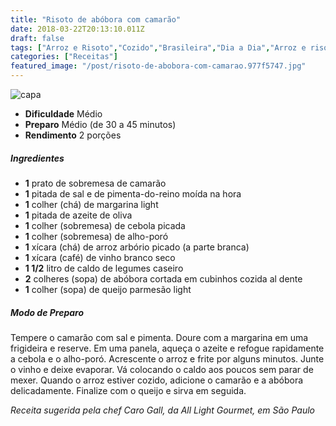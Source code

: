 ```yaml
---
title: "Risoto de abóbora com camarão"
date: 2018-03-22T20:13:10.011Z
draft: false
tags: ["Arroz e Risoto","Cozido","Brasileira","Dia a Dia","Arroz e risoto","receita","risoto"]
categories: ["Receitas"]
featured_image: "/post/risoto-de-abobora-com-camarao.977f5747.jpg"
---
```


![capa](/post/risoto-de-abobora-com-camarao.977f5747.jpg)

*   **Dificuldade** Médio
*   **Preparo** Médio (de 30 a 45 minutos)
*   **Rendimento** 2 porções

##### Ingredientes

*   **1** prato de sobremesa de camarão
*   **1** pitada de sal e de pimenta-do-reino moída na hora
*   **1** colher (chá) de margarina light
*   **1** pitada de azeite de oliva
*   **1** colher (sobremesa) de cebola picada
*   **1** colher (sobremesa) de alho-poró
*   **1** xícara (chá) de arroz arbório picado (a parte branca)
*   **1** xícara (café) de vinho branco seco
*   **1 1/2** litro de caldo de legumes caseiro
*   **2** colheres (sopa) de abóbora cortada em cubinhos cozida al dente
*   **1** colher (sopa) de queijo parmesão light

##### Modo de Preparo

Tempere o camarão com sal e pimenta. Doure com a margarina em uma frigideira e reserve. Em uma panela, aqueça o azeite e refogue rapidamente a cebola e o alho-poró. Acrescente o arroz e frite por alguns minutos. Junte o vinho e deixe evaporar. Vá colocando o caldo aos poucos sem parar de mexer. Quando o arroz estiver cozido, adicione o camarão e a abóbora delicadamente. Finalize com o queijo e sirva em seguida.

_Receita sugerida pela chef Caro Gall, da All Light Gourmet, em São Paulo_
